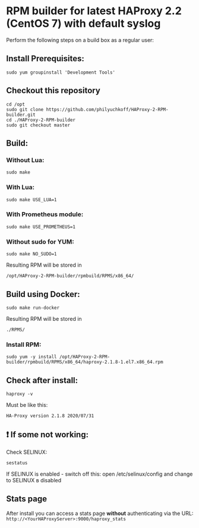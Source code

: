 # RPM builder for latest HAProxy 2.2 (CentOS 7) with default syslog

Perform the following steps on a build box as a regular user:

## Install Prerequisites:

    sudo yum groupinstall 'Development Tools'

## Checkout this repository
    cd /opt
    sudo git clone https://github.com/philyuchkoff/HAProxy-2-RPM-builder.git
    cd ./HAProxy-2-RPM-builder
    sudo git checkout master

## Build:

### Without Lua:

    sudo make
    
### With Lua:

    sudo make USE_LUA=1

### With Prometheus module:

    sudo make USE_PROMETHEUS=1

### Without sudo for YUM:

    sudo make NO_SUDO=1

Resulting RPM will be stored in 

    /opt/HAProxy-2-RPM-builder/rpmbuild/RPMS/x86_64/

## Build using Docker:

    sudo make run-docker

Resulting RPM will be stored in 

    ./RPMS/


### Install RPM:

    sudo yum -y install /opt/HAProxy-2-RPM-builder/rpmbuild/RPMS/x86_64/haproxy-2.1.8-1.el7.x86_64.rpm
    

## Check after install:

    haproxy -v

Must be like this:

    HA-Proxy version 2.1.8 2020/07/31
    

## :exclamation: If some not working:

Check SELINUX:

    sestatus

If SELINUX is enabled  - switch off this: open /etc/selinux/config and change to SELINUX в disabled

## Stats page
After install you can access a stats page **without** authenticating via the URL: `http://<YourHAProxyServer>:9000/haproxy_stats`
